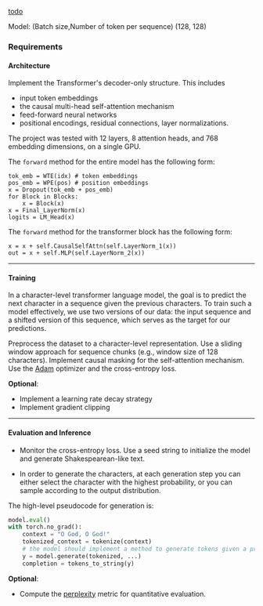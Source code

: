 [todo](todo)

Model:
(Batch size,Number of token per sequence)
(128, 128)

### **Requirements**

#### **Architecture**

Implement the Transformer's decoder-only structure.
This includes

* input token embeddings
* the causal multi-head self-attention mechanism
* feed-forward neural networks
* positional encodings, residual connections, layer normalizations.

The project was tested with $12$ layers, $8$ attention heads, and $768$ embedding dimensions, on a single GPU.

The `forward` method for the entire model has the following form:

```
tok_emb = WTE(idx) # token embeddings
pos_emb = WPE(pos) # position embeddings
x = Dropout(tok_emb + pos_emb)
for Block in Blocks:
    x = Block(x)
x = Final_LayerNorm(x)
logits = LM_Head(x)
```

The `forward` method for the transformer block has the following form:



```
x = x + self.CausalSelfAttn(self.LayerNorm_1(x))
out = x + self.MLP(self.LayerNorm_2(x))
```

---

#### **Training**

In a character-level transformer language model, the goal is to predict the next character in a sequence given the previous characters. To train such a model effectively, we use two versions of our data: the input sequence and a shifted version of this sequence, which serves as the target for our predictions.

Preprocess the dataset to a character-level representation.
Use a sliding window approach for sequence chunks (e.g., window size of $128$ characters).
Implement causal masking for the self-attention mechanism.
Use the [Adam](https://pytorch.org/docs/stable/generated/torch.optim.Adam.html) optimizer and the cross-entropy loss.

**Optional**:

* Implement a learning rate decay strategy
* Implement gradient clipping

---


#### **Evaluation and Inference**

* Monitor the cross-entropy loss. Use a seed string to initialize the model and generate Shakespearean-like text.

* In order to generate the characters, at each generation step you can either select the character with the highest probability, or you can sample according to the output distribution.

The high-level pseudocode for generation is:

```python
model.eval()
with torch.no_grad():
    context = "O God, O God!"
    tokenized_context = tokenize(context)
    # the model should implement a method to generate tokens given a prompt
    y = model.generate(tokenized, ...)
    completion = tokens_to_string(y)
```

**Optional**:
* Compute the [perplexity](https://medium.com/@priyankads/perplexity-of-language-models-41160427ed72#:~:text=Intuitively%2C%20perplexity%20means%20to%20be,loss%20obtained%20from%20the%20model.) metric for quantitative evaluation.

